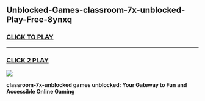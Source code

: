 
## Unblocked-Games-classroom-7x-unblocked-Play-Free-8ynxq
<h3>
<a href="https://premium76.site?title=classroom-7x-unblocked&ref=17A">CLICK TO PLAY</a></h3>
<hr>

<h3>
<a href="https://premium76.site?title=classroom-7x-unblocked&ref=17A">CLICK 2 PLAY</a>
  
</h3>

<a href="https://premium76.site?title=classroom-7x-unblocked&ref=17A"><img src="https://clearcache.store/games.png"></a>


**classroom-7x-unblocked games unblocked: Your Gateway to Fun and Accessible Online Gaming**
